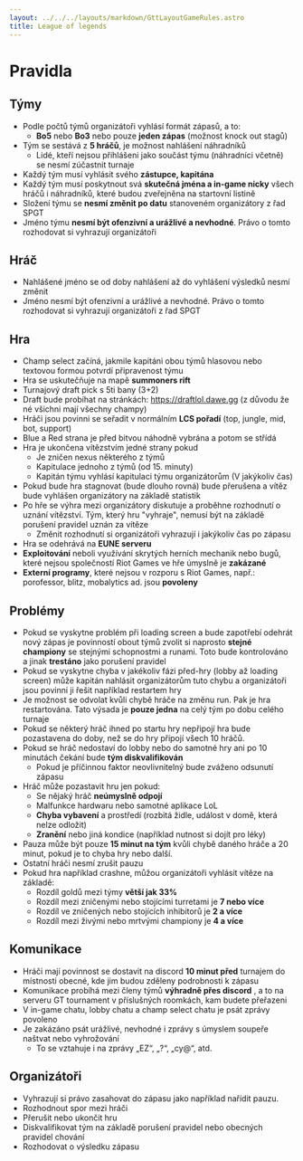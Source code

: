 ```yaml
---
layout: ../../../layouts/markdown/GttLayoutGameRules.astro
title: League of legends
---
```

# Pravidla

## Týmy
- Podle počtů týmů organizátoři vyhlásí formát zápasů, a to:
	- **Bo5** nebo **Bo3** nebo pouze **jeden zápas** (možnost knock out stagů)
- Tým se sestává z **5 hráčů**, je možnost nahlášení náhradníků
	- Lidé, kteří nejsou přihlášeni jako součást týmu (náhradníci včetně) se nesmí zúčastnit 		turnaje
- Každý tým musí vyhlásit svého **zástupce, kapitána**
- Každý tým musí poskytnout svá **skutečná jména a in-game nicky** všech hráčů i náhradníků, které budou zveřejněna na startovní listině
- Složení týmu se **nesmí změnit po datu** stanoveném organizátory z řad SPGT
- Jméno týmu **nesmí být ofenzivní a urážlivé a nevhodné**. Právo o tomto rozhodovat si vyhrazují organizátoři

## Hráč
- Nahlášené jméno se od doby nahlášení až do vyhlášení výsledků nesmí změnit
- Jméno nesmí být ofenzivní a urážlivé a nevhodné. Právo o tomto rozhodovat si vyhrazují organizátoři z řad SPGT

## Hra
- Champ select začíná, jakmile kapitáni obou týmů hlasovou nebo textovou formou potvrdí připravenost týmu
- Hra se uskutečňuje na mapě **summoners rift**
- Turnajový draft pick s 5ti bany (3+2)
- Draft bude probíhat na stránkách: https://draftlol.dawe.gg (z důvodu že né všichni mají všechny champy)
- Hráči jsou povinni se seřadit v normálním **LCS pořadí** (top, jungle, mid, bot, support)
- Blue a Red strana je před bitvou náhodně vybrána a potom se střídá
- Hra je ukončena vítězstvím jedné strany pokud
	- Je zničen nexus některého z týmů
	- Kapitulace jednoho z týmů (od 15. minuty)
	- Kapitán týmu vyhlásí kapitulaci týmu organizátorům (V jakýkoliv čas)
- Pokud bude hra stagnovat (bude dlouho rovná) bude přerušena a vítěz bude vyhlášen organizátory na základě statistik
- Po hře se výhra mezi organizátory diskutuje a proběhne rozhodnutí o uznání vítězství. Tým, který hru "vyhraje", nemusí být na základě porušení pravidel uznán za vítěze
	- Změnit rozhodnutí si organizátoři vyhrazují i jakýkoliv čas po zápasu
- Hra se odehrává na **EUNE serveru**
- **Exploitování** neboli využívání skrytých herních mechanik nebo bugů, které nejsou společností Riot Games ve hře úmyslně je **zakázané**
- **Externí programy**, které nejsou v rozporu s Riot Games, např.: porofessor, blitz, mobalytics ad. jsou **povoleny**

## Problémy
- Pokud se vyskytne problém při loading screen a bude zapotřebí odehrát nový zápas je povinností obout týmů zvolit si naprosto **stejné championy** se stejnými schopnostmi a runami. Toto bude kontrolováno a jinak **trestáno** jako porušení pravidel
- Pokud se vyskytne chyba v jakékoliv fázi před-hry (lobby až loading screen) může kapitán nahlásit organizátorům tuto chybu a organizátoři jsou povinni ji řešit například restartem hry
- Je možnost se odvolat kvůli chybě hráče na změnu run. Pak je hra restartována. Tato výsada je **pouze jedna** na celý tým po dobu celého turnaje
- Pokud se některý hráč ihned po startu hry nepřipojí hra bude pozastavena do doby, než se do hry připojí všech 10 hráčů.
- Pokud se hráč nedostaví do lobby nebo do samotné hry ani po 10 minutách čekání bude **tým diskvalifikován**
	- Pokud je příčinnou faktor neovlivnitelný bude zváženo odsunutí zápasu
- Hráč může pozastavit hru jen pokud:
	- Se nějaký hráč **neúmyslně odpojí**
	- Malfunkce hardwaru nebo samotné aplikace LoL
	- **Chyba vybavení** a prostředí (rozbitá židle, událost v domě, která nelze odložit)
	- **Zranění** nebo jiná kondice (například nutnost si dojít pro léky)
- Pauza může být pouze **15 minut na tým** kvůli chybě daného hráče a 20 minut, pokud je to chyba hry nebo další.
- Ostatní hráči nesmí zrušit pauzu
- Pokud hra například crashne, můžou organizátoři vyhlásit vítěze na základě:
	- Rozdíl goldů mezi týmy **větší jak 33%**
	- Rozdíl mezi zničenými nebo stojícími turretami je **7 nebo více**
	- Rozdíl ve zničených nebo stojících inhibitorů je **2 a více**
	- Rozdíl mezi živými nebo mrtvými championy je **4 a více**

## Komunikace
- Hráči mají povinnost se dostavit na discord **10 minut před** turnajem do místnosti obecné, kde jim budou zděleny podrobnosti k zápasu
- Komunikace probíhá mezi členy týmů **výhradně přes discord** , a to na serveru GT tournament v příslušných roomkách, kam budete přeřazeni
- V in-game chatu, lobby chatu a champ select chatu je psát zprávy povoleno
- Je zakázáno psát urážlivé, nevhodné i zprávy s úmyslem soupeře naštvat nebo vyhrožování
	- To se vztahuje i na zprávy „EZ“, „?“, „cy@“, atd.

## Organizátoři
- Vyhrazují si právo zasahovat do zápasu jako například nařídit pauzu.
- Rozhodnout spor mezi hráči
- Přerušit nebo ukončit hru
- Diskvalifikovat tým na základě porušení pravidel nebo obecných pravidel chování
- Rozhodovat o výsledku zápasu
